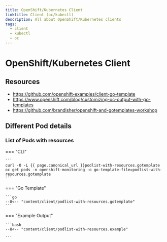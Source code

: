 ```yaml
---
title: OpenShift/Kubernetes Client
linktitle: Client (oc/kubectl)
description: All about OpenShift/Kubernetes clients
tags:
  - client
  - kubectl
  - oc
---
```


#  OpenShift/Kubernetes Client

## Resources

 * <https://github.com/openshift-examples/client-go-template>
 * <https://www.openshift.com/blog/customizing-oc-output-with-go-templates>
 * <https://github.com/brandisher/openshift-and-gotemplates-workshop>


## Different Pod details

### List of Pods with resources

=== "CLI"

    ```
    curl -O -L {{ page.canonical_url }}podlist-with-resources.gotemplate
    oc get pods -n openshift-monitoring -o go-template-file=podlist-with-resources.gotemplate
    ```

=== "Go Template"

    ```go
    --8<-- "content/client/podlist-with-resources.gotemplate"
    ```

=== "Example Output"

    ```bash
    --8<-- "content/client/podlist-with-resources.example"

    ```
